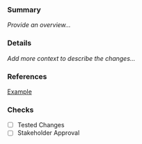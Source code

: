 ### Summary
_Provide an overview..._

### Details
_Add more context to describe the changes..._

### References
[Example](www.google.com)

### Checks
-  [ ] Tested Changes
-  [ ] Stakeholder Approval
